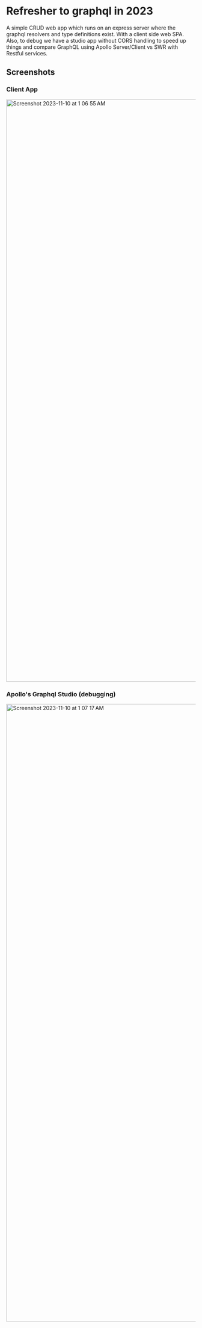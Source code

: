 # Refresher to graphql in 2023

A simple CRUD web app which runs on an express server
where the graphql resolvers and type definitions exist.
With a client side web SPA. Also, to debug we have a studio app without CORS handling
to speed up things and compare GraphQL using Apollo Server/Client vs SWR with Restful services.

## Screenshots

### Client App
<img width="1547" alt="Screenshot 2023-11-10 at 1 06 55 AM" src="https://github.com/AshishKapoor/refresher-graphql/assets/5203107/fbfe6ab2-7556-41df-b857-6de9ac1eda50">

### Apollo's Graphql Studio (debugging)
<img width="1641" alt="Screenshot 2023-11-10 at 1 07 17 AM" src="https://github.com/AshishKapoor/refresher-graphql/assets/5203107/fe71062c-3301-4f4e-ad82-eae9ba3ad757">
